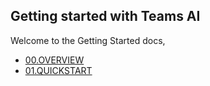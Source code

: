 ## Getting started with Teams AI

Welcome to the Getting Started docs,

- [00.OVERVIEW](./00.OVERVIEW.md)
- [01.QUICKSTART](./01.QUICKSTART.md)
